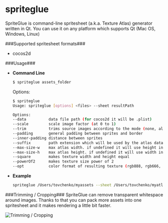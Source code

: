 spriteglue
==============

SpriteGlue is command-line spritesheet (a.k.a. Texture Atlas) generator written in Qt.
You can use it on any platform which supports Qt (Mac OS, Windows, Linux)

###Supported spritesheet formats###
* cocos2d

###Usage###
* **Command Line**
    ```bash
    $ spriteglue assets_folder
    ```
    Options:
    ```bash
    $ spriteglue
    Usage: spriteglue [options] <files> --sheet resultPath
	
	Options:
    --data          data file path (for cocos2d it will be .plist)                          [default: "same path with result texture"]
    --scale         scale image factor (at 0 to 1)                                          [default: "1"]
    --trim          trims source images according to the mode (none, all-alpha, max-alpha)  [default: "max-alpha"]
    --padding       general padding between sprites and border                              [default: "0"]
    --inner-padding distance between sprites                                                [default: "1"]
    --suffix        path extension which will be used by the atlas data file                [default: "same as resulting texture"]
    --max-size-w    max atlas width. if undefined it will use height instead                [default: "4096"]
    --max-size-h    max atlas height. if undefined it will use width instead                [default: "4096"]
    --square        makes texture width and height equal                                    [default: false]
    --powerOf2      makes texture size power of 2                                           [default: false]
    --opt           color format of resulting texture (rgb888, rgb666, rgb555, rgb444, alpha8, grayscale8, mono, rgba8888p) [default: "rgba8888"]
    ```

* **Example**
    ```bash
    spriteglue /Users/tovchenko/myassets --sheet /Users/tovchenko/myatlas.png --max-size-w 2048 --scale 0.5 --suffix pvr.ccz --square --powerOf2
    ```
  
###Trimming / Cropping###
SpriteGlue can remove transparent whitespace around images. Thanks to that you can pack more assets into one spritesheet and it makes rendering a little bit faster.

![Trimming / Cropping](http://i.imgur.com/76OokJU.png)
